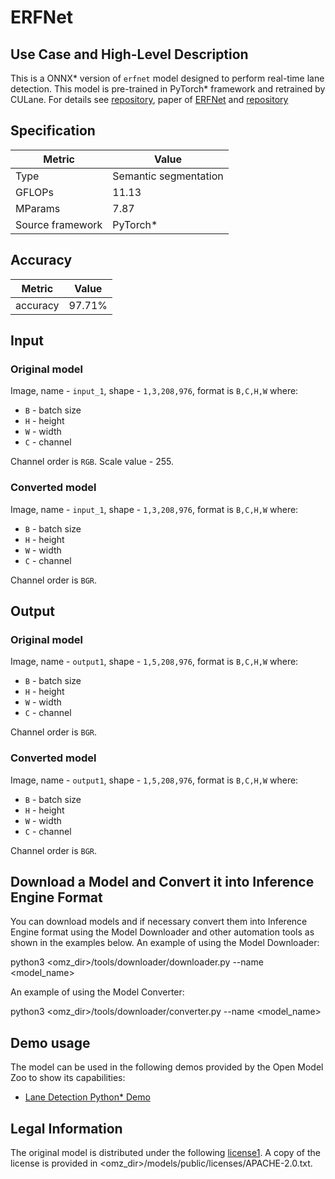 # ERFNet

## Use Case and High-Level Description

  This is a ONNX* version of `erfnet` model designed to perform real-time lane detection.
  This model is pre-trained in PyTorch* framework and retrained by CULane.
  For details see [repository](https://github.com/Zhangxianwen2021/ERFNet),
  paper of [ERFNet](https://doi.org/10.1109/TITS.2017.2750080) and [repository](https://github.com/cardwing/Codes-for-Lane-Detection/tree/master/ERFNet-CULane-PyTorch)

## Specification

| Metric            |        Value          |
|-------------------|-----------------------|
| Type              | Semantic segmentation |
| GFLOPs            | 11.13                 |
| MParams           | 7.87                  |
| Source framework  | PyTorch*              |

## Accuracy

|  Metric  |  Value |
|  ------  | -------|
| accuracy | 97.71% |

## Input

### Original model

Image, name - `input_1`, shape - `1,3,208,976`, format is `B,C,H,W` where:

- `B` - batch size
- `H` - height
- `W` - width
- `C` - channel

Channel order is `RGB`.
Scale value - 255.

### Converted model

Image, name - `input_1`, shape - `1,3,208,976`, format is `B,C,H,W` where:

- `B` - batch size
- `H` - height
- `W` - width
- `C` - channel

Channel order is `BGR`.

## Output

### Original model
Image, name - `output1`, shape - `1,5,208,976`, format is `B,C,H,W` where:

- `B` - batch size
- `H` - height
- `W` - width
- `C` - channel

Channel order is `BGR`.

### Converted model

Image, name - `output1`, shape - `1,5,208,976`, format is `B,C,H,W` where:

- `B` - batch size
- `H` - height
- `W` - width
- `C` - channel

Channel order is `BGR`.

## Download a Model and Convert it into Inference Engine Format

You can download models and if necessary convert them into Inference Engine format using the Model Downloader and other automation tools as shown in the examples below.
An example of using the Model Downloader:

python3 <omz_dir>/tools/downloader/downloader.py --name <model_name>

An example of using the Model Converter:

python3 <omz_dir>/tools/downloader/converter.py --name <model_name>

## Demo usage

The model can be used in the following demos provided by the Open Model Zoo to show its capabilities:

* [Lane Detection Python\* Demo](../../../demos/lane_detection_demo/python/README.md)
## Legal Information

The original model is distributed under the following [license1](https://raw.githubusercontent.com/onnx/models/master/LICENSE).
A copy of the license is provided in <omz_dir>/models/public/licenses/APACHE-2.0.txt.


